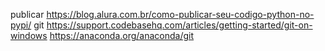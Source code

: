 publicar
https://blog.alura.com.br/como-publicar-seu-codigo-python-no-pypi/
git
https://support.codebasehq.com/articles/getting-started/git-on-windows
https://anaconda.org/anaconda/git